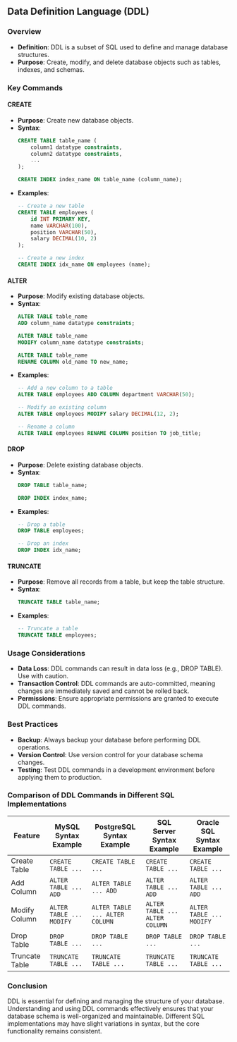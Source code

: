 ## Data Definition Language (DDL)

### Overview
- **Definition**: DDL is a subset of SQL used to define and manage database structures.
- **Purpose**: Create, modify, and delete database objects such as tables, indexes, and schemas.

### Key Commands

#### CREATE
- **Purpose**: Create new database objects.
- **Syntax**:
  ```sql
  CREATE TABLE table_name (
      column1 datatype constraints,
      column2 datatype constraints,
      ...
  );

  CREATE INDEX index_name ON table_name (column_name);
  ```
- **Examples**:
  ```sql
  -- Create a new table
  CREATE TABLE employees (
      id INT PRIMARY KEY,
      name VARCHAR(100),
      position VARCHAR(50),
      salary DECIMAL(10, 2)
  );

  -- Create a new index
  CREATE INDEX idx_name ON employees (name);
  ```

#### ALTER
- **Purpose**: Modify existing database objects.
- **Syntax**:
  ```sql
  ALTER TABLE table_name
  ADD column_name datatype constraints;

  ALTER TABLE table_name
  MODIFY column_name datatype constraints;

  ALTER TABLE table_name
  RENAME COLUMN old_name TO new_name;
  ```
- **Examples**:
  ```sql
  -- Add a new column to a table
  ALTER TABLE employees ADD COLUMN department VARCHAR(50);

  -- Modify an existing column
  ALTER TABLE employees MODIFY salary DECIMAL(12, 2);

  -- Rename a column
  ALTER TABLE employees RENAME COLUMN position TO job_title;
  ```

#### DROP
- **Purpose**: Delete existing database objects.
- **Syntax**:
  ```sql
  DROP TABLE table_name;

  DROP INDEX index_name;
  ```
- **Examples**:
  ```sql
  -- Drop a table
  DROP TABLE employees;

  -- Drop an index
  DROP INDEX idx_name;
  ```

#### TRUNCATE
- **Purpose**: Remove all records from a table, but keep the table structure.
- **Syntax**:
  ```sql
  TRUNCATE TABLE table_name;
  ```
- **Examples**:
  ```sql
  -- Truncate a table
  TRUNCATE TABLE employees;
  ```

### Usage Considerations
- **Data Loss**: DDL commands can result in data loss (e.g., DROP TABLE). Use with caution.
- **Transaction Control**: DDL commands are auto-committed, meaning changes are immediately saved and cannot be rolled back.
- **Permissions**: Ensure appropriate permissions are granted to execute DDL commands.

### Best Practices
- **Backup**: Always backup your database before performing DDL operations.
- **Version Control**: Use version control for your database schema changes.
- **Testing**: Test DDL commands in a development environment before applying them to production.

### Comparison of DDL Commands in Different SQL Implementations

| Feature       | MySQL Syntax Example | PostgreSQL Syntax Example | SQL Server Syntax Example | Oracle SQL Syntax Example |
|---------------|-----------------------|---------------------------|---------------------------|---------------------------|
| Create Table  | `CREATE TABLE ...`    | `CREATE TABLE ...`        | `CREATE TABLE ...`        | `CREATE TABLE ...`        |
| Add Column    | `ALTER TABLE ... ADD` | `ALTER TABLE ... ADD`     | `ALTER TABLE ... ADD`     | `ALTER TABLE ... ADD`     |
| Modify Column | `ALTER TABLE ... MODIFY` | `ALTER TABLE ... ALTER COLUMN` | `ALTER TABLE ... ALTER COLUMN` | `ALTER TABLE ... MODIFY` |
| Drop Table    | `DROP TABLE ...`      | `DROP TABLE ...`          | `DROP TABLE ...`          | `DROP TABLE ...`          |
| Truncate Table| `TRUNCATE TABLE ...`  | `TRUNCATE TABLE ...`      | `TRUNCATE TABLE ...`      | `TRUNCATE TABLE ...`      |

### Conclusion
DDL is essential for defining and managing the structure of your database. Understanding and using DDL commands effectively ensures that your database schema is well-organized and maintainable. Different SQL implementations may have slight variations in syntax, but the core functionality remains consistent.